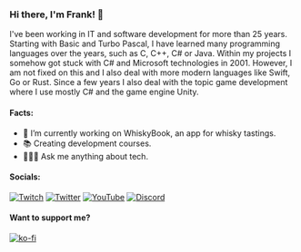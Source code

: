 ### Hi there, I'm Frank! 👋
I've been working in IT and software development for more than 25 years. Starting with Basic and Turbo Pascal, I have learned many programming languages over the years, such as C, C++, C# or Java. Within my projects I somehow got stuck with C# and Microsoft technologies in 2001. However, I am not fixed on this and I also deal with more modern languages like Swift, Go or Rust. Since a few years I also deal with the topic game development where I use mostly C# and the game engine Unity.

#### Facts:
- 🔭 I’m currently working on WhiskyBook, an app for whisky tastings.
- 📚 Creating development courses.
- 🧑🏻‍💻 Ask me anything about tech.

#### Socials:
[![Twitch](https://img.shields.io/badge/Twitch-%239146FF.svg?logo=Twitch&logoColor=white)](https://twitch.tv/jeanvaljean80) [![Twitter](https://img.shields.io/badge/Twitter-%231DA1F2.svg?logo=Twitter&logoColor=white)](https://twitter.com/jeanvaljean80) [![YouTube](https://img.shields.io/badge/YouTube-%23FF0000.svg?logo=YouTube&logoColor=white)](https://youtube.com/@jeanvaljean80) [![Discord](https://img.shields.io/discord/1208836661136465960?logo=Discord&logoColor=white&label=Discord&labelColor=%235865F2)](https://discord.gg/MjtKTgbv7B) 

#### Want to support me?
[![ko-fi](https://ko-fi.com/img/githubbutton_sm.svg)](https://ko-fi.com/N4N8VA5A0)
